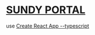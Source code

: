 # [SUNDY PORTAL](https://portal.sundy.co.kr)

use [Create React App --typescript](https://github.com/facebook/create-react-app)
